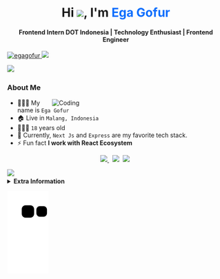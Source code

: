 <h1 align="center">Hi <img src="https://github.com/TheDudeThatCode/TheDudeThatCode/blob/master/Assets/Hi.gif" width="29px">, I'm <a href="https://egagofur.my.id" style="color:#0d6efd;text-decoration: none;">Ega Gofur</a></h1>
<h4 align="center">Frontend Intern DOT Indonesia <a href="/">|</a> Technology Enthusiast <a href="/">|</a> Frontend Engineer<a href="/"></h4>

<p>
<img src="https://komarev.com/ghpvc/?username=egagofur&label=Profile%20views&color=0e75b6&style=flat" alt="egagofur" /> 
 <a href="https://github.com/egagofur"><img src="https://img.shields.io/github/followers/egagofur?label=followers&style=social"/></a>
</p>

<img src="https://user-images.githubusercontent.com/73097560/115834477-dbab4500-a447-11eb-908a-139a6edaec5c.gif">

### About Me
<img align="right" alt="Coding" width="400" src="https://media.tenor.com/rePDfDWO3XoAAAAd/hacking.gif">

- 👨🏻‍💼 My name is `Ega Gofur`
- 🏠 Live in `Malang, Indonesia`
- 🧍🏻‍♂️ `18` years old
- 🌟 Currently, `Next Js` and `Express` are my favorite tech stack.
- ⚡ Fun fact **I work with React Ecosystem**
 
 <p align="center">
  <a href="https://t.me/egagofur">
    <img height="28" src="https://upload.wikimedia.org/wikipedia/commons/8/83/Telegram_2019_Logo.svg" />
  </a>&nbsp;
  <a href="https://www.linkedin.com/mwlite/in/egagofur"><img height="28" src="https://upload.wikimedia.org/wikipedia/commons/8/81/LinkedIn_icon.svg"></a>&nbsp;
  <a href="https://instagram.com/egagofur_"><img height="28" src="https://upload.wikimedia.org/wikipedia/commons/e/e7/Instagram_logo_2016.svg"></a>&nbsp;
</p>

<img src="https://user-images.githubusercontent.com/73097560/115834477-dbab4500-a447-11eb-908a-139a6edaec5c.gif">

<details>
   <summary><b>Extra Information</b></summary>

### Tech Stack 👨🏻‍💻

#### Front-end
 
<p>
  <a href="https://skillicons.dev">
    <img src="https://skillicons.dev/icons?i=html,css,js,ts,react,nextjs,svelte,astro,vite,tailwind,antd" />
  </a>
</p>

#### Back-end
 
<p>
  <a href="https://skillicons.dev">
    <img src="https://skillicons.dev/icons?i=nodejs,js,ts,express,prisma" />
  </a>
</p>

#### Databases
 
 <p>
  <a href="https://skillicons.dev">
    <img src="https://skillicons.dev/icons?i=postgres,mongodb,mysql" />
  </a>
</p>
 
 
#### Other

 <p>
  <a href="https://skillicons.dev">
    <img src="https://skillicons.dev/icons?i=vercel,netlify,vscode,git,github,gitlab" />
  </a>
</p>

<img src="https://user-images.githubusercontent.com/73097560/115834477-dbab4500-a447-11eb-908a-139a6edaec5c.gif">

### Stats 📋

 GitHub Stats | Contribution Streak |
| --- | --- |
| <img src="https://github-readme-stats-git-masterrstaa-rickstaa.vercel.app/api?username=egagofur&show_icons=true&include_all_commits=true&count_private=true&theme=tokyonight" /> | <img src="https://github-readme-streak-stats.herokuapp.com/?user=egagofur&count_private=true&theme=tokyonight" /> |

| Most Used Languages |
| --- |
|  <img src="https://github-readme-stats-git-masterrstaa-rickstaa.vercel.app/api/top-langs/?username=egagofur&langs_count=10&theme=tokyonight&layout=compact&hide=css,scss,less,html,hack" /> |
 
 </details>

![snake gif](https://github.com/amajaying/amajaying/blob/output/github-contribution-grid-snake.svg)
